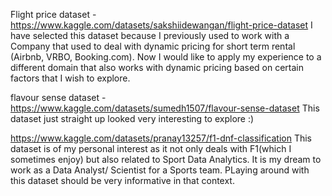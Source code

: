 Flight price dataset - https://www.kaggle.com/datasets/sakshiidewangan/flight-price-dataset
I have selected this dataset because I previously used to work with a Company that used to deal with dynamic pricing for short term rental (Airbnb, VRBO, Booking.com). Now I would like to apply my experience to a different domain that also works with dynamic pricing based on certain factors that I wish to explore.


flavour sense dataset - https://www.kaggle.com/datasets/sumedh1507/flavour-sense-dataset
This dataset just straight up looked very interesting to explore :)


https://www.kaggle.com/datasets/pranay13257/f1-dnf-classification
This dataset is of my personal interest as it not only deals with F1(which I sometimes enjoy) but also related to Sport Data Analytics. It is my dream to work as a Data Analyst/ Scientist for a Sports team. PLaying around with this dataset should be very informative in that context. 